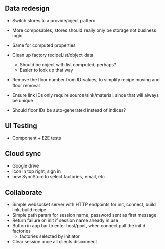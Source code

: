## Data redesign

- Switch stores to a provide/inject pattern
- More composables, stores should really only be storage not business logic
- Same for computed properties

- Clean up factory recipeList/object data
  - Should be object with list computed, perhaps?
  - Easier to look up that way
- Remove the floor number from ID values, to simplify recipe moving and floor removal
- Ensure link IDs only require source/sink/material, since that will always be unique
- Should floor IDs be auto-generated instead of indices?

## UI Testing

- Component + E2E tests

## Cloud sync

- Google drive
- icon in top right, sign in
- new SyncStore to select factories, email, etc

## Collaborate

- Simple websocket server with HTTP endpoints for init, connect, build link, build recipe
- Simple path param for session name, password sent as first message
- Return failure on init if session name already in use
- Button in app bar to enter host/port, when connect pull the init'd factories
  - factories selected by initiator
- Clear session once all clients disconnect
